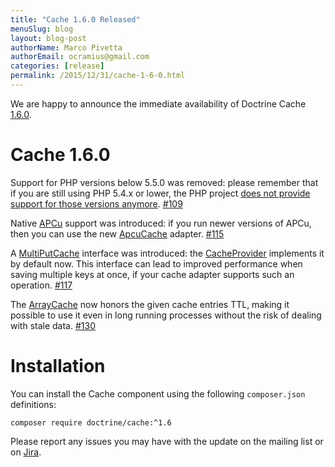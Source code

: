 ```yaml
---
title: "Cache 1.6.0 Released"
menuSlug: blog
layout: blog-post
authorName: Marco Pivetta
authorEmail: ocramius@gmail.com
categories: [release]
permalink: /2015/12/31/cache-1-6-0.html
---
```

We are happy to announce the immediate availability of Doctrine Cache
[1.6.0](https://github.com/doctrine/cache/releases/tag/v1.5.2).

Cache 1.6.0
===========

Support for PHP versions below 5.5.0 was removed: please remember that
if you are still using PHP 5.4.x or lower, the PHP project [does not
provide support for those versions
anymore](http://php.net/supported-versions.php).
[\#109](https://github.com/doctrine/cache/pull/109)

Native [APCu](https://github.com/krakjoe/apcu) support was introduced:
if you run newer versions of APCu, then you can use the new
[ApcuCache](https://github.com/doctrine/cache/blob/v1.6.0/lib/Doctrine/Common/Cache/ApcuCache.php)
adapter. [\#115](https://github.com/doctrine/cache/pull/117)

A
[MultiPutCache](https://github.com/doctrine/cache/blob/v1.6.0/lib/Doctrine/Common/Cache/MultiPutCache.php)
interface was introduced: the
[CacheProvider](https://github.com/doctrine/cache/blob/v1.6.0/lib/Doctrine/Common/Cache/CacheProvider.php)
implements it by default now. This interface can lead to improved
performance when saving multiple keys at once, if your cache adapter
supports such an operation.
[\#117](https://github.com/doctrine/cache/pull/117)

The
[ArrayCache](https://github.com/doctrine/cache/blob/v1.6.0/lib/Doctrine/Common/Cache/ArrayCache.php)
now honors the given cache entries TTL, making it possible to use it
even in long running processes without the risk of dealing with stale
data. [\#130](https://github.com/doctrine/cache/pull/130)

Installation
============

You can install the Cache component using the following `composer.json`
definitions:

~~~~ {.sourceCode .shell}
composer require doctrine/cache:^1.6
~~~~

Please report any issues you may have with the update on the mailing
list or on [Jira](http://www.doctrine-project.org/jira).
